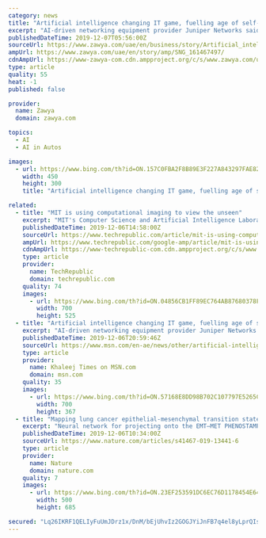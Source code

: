 ```yaml
---
category: news
title: "Artificial intelligence changing IT game, fuelling age of self-driving networks"
excerpt: "AI-driven networking equipment provider Juniper Networks said it is ready to address the challenge and the inherent complexity that comes with networking in the multicloud era at a time when artificial intelligence is changing the IT game and fuelling the age of self-driving networks. Kicking off Juniper's fifth annual customer and partner ..."
publishedDateTime: 2019-12-07T05:56:00Z
sourceUrl: https://www.zawya.com/uae/en/business/story/Artificial_intelligence_changing_IT_game_fuelling_age_of_selfdriving_networks-SNG_161467497/
ampUrl: https://www.zawya.com/uae/en/story/amp/SNG_161467497/
cdnAmpUrl: https://www-zawya-com.cdn.ampproject.org/c/s/www.zawya.com/uae/en/story/amp/SNG_161467497/
type: article
quality: 55
heat: -1
published: false

provider:
  name: Zawya
  domain: zawya.com

topics:
  - AI
  - AI in Autos

images:
  - url: https://www.bing.com/th?id=ON.157C0FBA2F8B89E3F227A843297FAE82
    width: 450
    height: 300
    title: "Artificial intelligence changing IT game, fuelling age of self-driving networks"

related:
  - title: "MIT is using computational imaging to view the unseen"
    excerpt: "MIT's Computer Science and Artificial Intelligence Laboratory (CSAIL ... To estimate both of these matrices, the team used convolutional neural networks. \"These are a type of neural network produces image-like structures,\" Sharma said."
    publishedDateTime: 2019-12-06T14:58:00Z
    sourceUrl: https://www.techrepublic.com/article/mit-is-using-computational-imaging-to-view-the-unseen/
    ampUrl: https://www.techrepublic.com/google-amp/article/mit-is-using-computational-imaging-to-view-the-unseen/
    cdnAmpUrl: https://www-techrepublic-com.cdn.ampproject.org/c/s/www.techrepublic.com/google-amp/article/mit-is-using-computational-imaging-to-view-the-unseen/
    type: article
    provider:
      name: TechRepublic
      domain: techrepublic.com
    quality: 74
    images:
      - url: https://www.bing.com/th?id=ON.04856CB1FF89EC764AB87680378F236A
        width: 700
        height: 525
  - title: "Artificial intelligence changing IT game, fuelling age of self-driving networks"
    excerpt: "AI-driven networking equipment provider Juniper Networks said it is ready to address the challenge and the inherent complexity that comes with networking in the multicloud era at a time when artificial intelligence is changing the IT game and fuelling the age of self-driving networks."
    publishedDateTime: 2019-12-06T20:59:46Z
    sourceUrl: https://www.msn.com/en-ae/news/other/artificial-intelligence-changing-it-game-fuelling-age-of-self-driving-networks/ar-BBXU3yq
    type: article
    provider:
      name: Khaleej Times on MSN.com
      domain: msn.com
    quality: 35
    images:
      - url: https://www.bing.com/th?id=ON.57168E8DD98B702C107797E5265C3559
        width: 700
        height: 367
  - title: "Mapping lung cancer epithelial-mesenchymal transition states and trajectories with single-cell resolution"
    excerpt: "Neural network for projecting onto the EMT–MET PHENOSTAMP To model the non-linear structure of the underlying 2D EMT–MET state map, we constructed a single-layer-hidden artificial neural network model using the above six markers as input and the reduced 2D t-SNE feature space as a bivariate response. Specifically, we used the six input ..."
    publishedDateTime: 2019-12-06T10:34:00Z
    sourceUrl: https://www.nature.com/articles/s41467-019-13441-6
    type: article
    provider:
      name: Nature
      domain: nature.com
    quality: 7
    images:
      - url: https://www.bing.com/th?id=ON.23EF253591DC6EC76D1178454E64E86F
        width: 500
        height: 685

secured: "Lq26IKRF1QELIyFuUmJDrz1x/DnM/bEjUhvIz2GOGJYiJnFB7q4el8yLprQIsmPbAaSW7UTcvbdSNkapO37mqwUvKOOg55drswA2XaS/pBspXTb3+Ifnt+jhC6BshtKIGmOwItLu7HNqzLibEkyYiQUaxFr58cqbGO+GTKfHOmqb742qvrsrD1VTwLP2gbhAZgTq+1JJlDVFmCPVQVl/XvufnP89zzZfYb17eQhM/m9RVvlYGYoTx+5Sgpye42NnF9oaJSemxzE/6V7GA20jeg==;euRrLvSqqiR+R5TxUMiuEw=="
---
```


